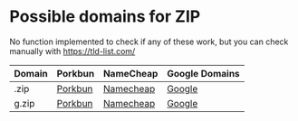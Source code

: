 # Possible domains for ZIP

No function implemented to check if any of these work, but you can check manually with https://tld-list.com/

| Domain | Porkbun | NameCheap | Google Domains |
|---|---|---|---|
| .zip | [Porkbun](https://porkbun.com/checkout/search?prb=e814663da1&tlds=&idnLanguage=&search=search&q=.zip) | [Namecheap](https://www.namecheap.com/domains/registration/results/?domain=.zip) | [Google](https://domains.google.com/registrar/search?searchTerm=.zip) |
| g.zip | [Porkbun](https://porkbun.com/checkout/search?prb=e814663da1&tlds=&idnLanguage=&search=search&q=g.zip) | [Namecheap](https://www.namecheap.com/domains/registration/results/?domain=g.zip) | [Google](https://domains.google.com/registrar/search?searchTerm=g.zip) |
